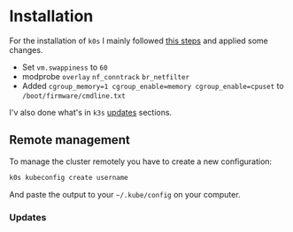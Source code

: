 # Installation

For the installation of `k0s` I mainly followed [this steps](https://docs.k0sproject.io/v1.26.2+k0s.1/raspberry-pi4/#optional-create-a-swap-file) and applied some changes.

- Set `vm.swappiness` to `60`
- modprobe `overlay` `nf_conntrack` `br_netfilter`
- Added `cgroup_memory=1 cgroup_enable=memory cgroup_enable=cpuset` to `/boot/firmware/cmdline.txt`

I'v also done what's in `k3s` [updates](../k3s/README.md#updates) sections.

## Remote management

To manage the cluster remotely you have to create a new configuration:

```bash
k0s kubeconfig create username
```

And paste the output to your `~/.kube/config` on your computer.

### Updates